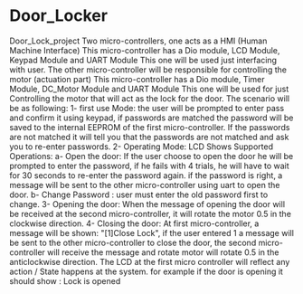 # Door_Locker
Door_Lock_project Two micro-controllers, one acts as a HMI (Human Machine Interface) This micro-controller has a Dio module, LCD Module, Keypad Module and UART Module This one will be used just interfacing with user.  The other micro-controller will be responsible for controlling the motor (actuation part) This micro-controller has a Dio module, Timer Module, DC_Motor Module and UART Module This one will be used for just Controlling the motor that will act as the lock for the door.  The scenario will be as following:  1- first use Mode: the user will be prompted to enter pass and confirm it using keypad, if passwords are matched the password will be saved to the internal EEPROM of the first micro-controller. If the passwords are not matched it will tell you that the passwords are not matched and ask you to re-enter passwords.  2- Operating Mode: LCD Shows Supported Operations: a- Open the door: If the user choose to open the door he will be prompted to enter the password, if he fails with 4 trials, he will have to wait for 30 seconds to re-enter the password again. if the password is right, a message will be sent to the other micro-controller using uart to open the door. b- Change Password : user must enter the old password first to change.  3- Opening the door: When the message of opening the door will be received at the second micro-controller, it will rotate the motor 0.5 in the clockwise direction.  4- Closing the door: At first micro-controller, a message will be shown: "[1]Close Lock", if the user entered 1 a message will be sent to the other micro-controller to close the door, the second micro-controller will receive the message and rotate motor will rotate 0.5 in the anticlockwise direction.  The LCD at the first micro controller will reflect any action / State happens at the system. for example if the door is opening it should show : Lock is opened
